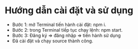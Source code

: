 
# Hướng dẫn cài đặt và sử dụng
* Bước 1: mở Terminal tiến hành cài đặt: npm i.
* Bước 2: trong Terminal tiếp tục chạy lệnh: npm start.
* Bước 3: Đăng ký => đăng nhập => tiến hành sử dụng
* Đã cài đặt và chạy source thành công.